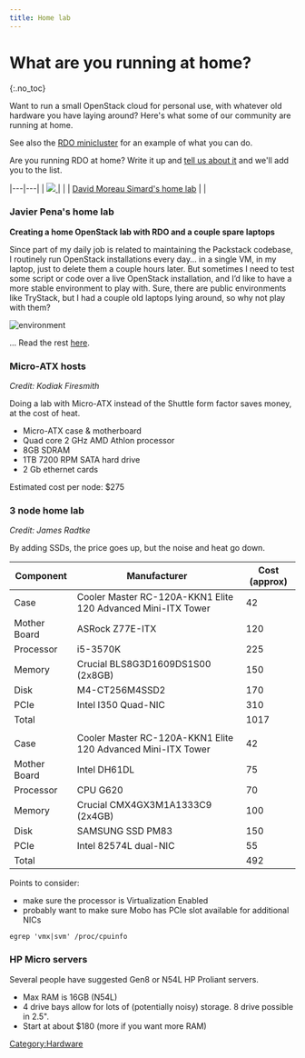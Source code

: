 ```yaml
---
title: Home lab
---
```


# What are you running at home?

{:.no_toc}

Want to run a small OpenStack cloud for personal use, with
whatever old hardware you have laying around? Here's what some of our
community are running at home.

See also the [RDO minicluster](/hardware/minicluster) for an example of
what you can do.

Are you running RDO at home? Write it up and [tell us about
it](mailto:rdo-list@redhat.com) and we'll add you to the list.

|---|---|
| [ ![](/images/documentation/dmsimard_home_lab.png) ](https://twitter.com/dmsimard/status/778646409293733888) |  |
| [David Moreau Simard's home lab](https://twitter.com/dmsimard/status/778646409293733888) | |

### Javier Pena's home lab

**Creating a home OpenStack lab with RDO and a couple spare laptops**

Since part of my daily job is related to maintaining the Packstack
codebase, I routinely run OpenStack installations every day… in a single
VM, in my laptop, just to delete them a couple hours later. But
sometimes I need to test some script or code over a live OpenStack
installation, and I’d like to have a more stable environment to play
with. Sure, there are public environments like TryStack, but I had a
couple old laptops lying around, so why not play with them?

![environment](http://www.jpena.net/wp-content/uploads/2016/02/2nodesetup-1.png)

... Read the rest [here](http://www.jpena.net/?p=31).


### Micro-ATX hosts

*Credit: Kodiak Firesmith*

Doing a lab with Micro-ATX instead of the Shuttle form factor saves money, at the cost of heat.

*   Micro-ATX case & motherboard
*   Quad core 2 GHz AMD Athlon processor
*   8GB SDRAM
*   1TB 7200 RPM SATA hard drive
*   2 Gb ethernet cards

Estimated cost per node: $275

### 3 node home lab

*Credit: James Radtke*

By adding SSDs, the price goes up, but the noise and heat go down.

| Component    | Manufacturer                                                 | Cost (approx) |
|--------------|--------------------------------------------------------------|---------------|
| Case         | Cooler Master RC-120A-KKN1 Elite 120 Advanced Mini-ITX Tower | 42            |
| Mother Board | ASRock Z77E-ITX                                              | 120           |
| Processor    | i5-3570K                                                     | 225           |
| Memory       | Crucial BLS8G3D1609DS1S00 (2x8GB)                            | 150           |
| Disk         | M4-CT256M4SSD2                                               | 170           |
| PCIe         | Intel I350 Quad-NIC                                          | 310           |
| Total        |                                                              | 1017          |
|              |                                                              |               |
| Case         | Cooler Master RC-120A-KKN1 Elite 120 Advanced Mini-ITX Tower | 42            |
| Mother Board | Intel DH61DL                                                 | 75            |
| Processor    | CPU G620                                                     | 70            |
| Memory       | Crucial CMX4GX3M1A1333C9 (2x4GB)                             | 100           |
| Disk         | SAMSUNG SSD PM83                                             | 150           |
| PCIe         | Intel 82574L dual-NIC                                        | 55            |
| Total        |                                                              | 492           |

Points to consider:

*   make sure the processor is Virtualization Enabled
*   probably want to make sure Mobo has PCIe slot available for additional NICs

<!-- -->

    egrep 'vmx|svm' /proc/cpuinfo

### HP Micro servers

Several people have suggested Gen8 or N54L HP Proliant servers.

*   Max RAM is 16GB (N54L)
*   4 drive bays allow for lots of (potentially noisy) storage. 8 drive possible in 2.5".
*   Start at about $180 (more if you want more RAM)

<script async src="//platform.twitter.com/widgets.js" charset="utf-8"></script>
<Category:Hardware>
